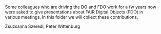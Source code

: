 Some colleagues who are driving the DO and FDO work for a fw years now were asked to give presentations about FAIR Digital Objects (FDO) in various meetings. In this folder we will collect these contributions.

Zsuzsanna Szeredi, Peter Wittenburg
